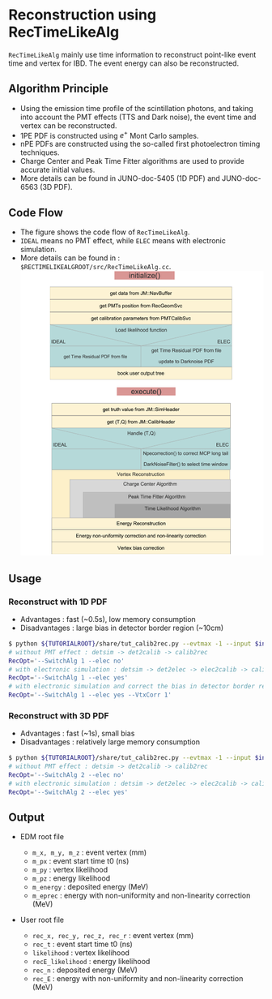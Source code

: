 # Reconstruction using RecTimeLikeAlg
`RecTimeLikeAlg` mainly use time information to reconstruct point-like event time and vertex for IBD. The event energy can also be reconstructed.

## Algorithm Principle
- Using the emission time profile of the scintillation photons, and taking into account the PMT effects (TTS and Dark noise), the event time and vertex can be reconstructed. 
- 1PE PDF is constructed using $e^{+}$ Mont Carlo samples.
- nPE PDFs are constructed using the so-called first photoelectron timing techniques.
- Charge Center and Peak Time Fitter algorithms are used to provide accurate initial values.
- More details can be found in JUNO-doc-5405 (1D PDF) and JUNO-doc-6563 (3D PDF).

## Code Flow
- The figure shows the code flow of `RecTimeLikeAlg`.
- `IDEAL` means no PMT effect, while `ELEC` means with electronic simulation. 
- More details can be found in : `$RECTIMELIKEALGROOT/src/RecTimeLikeAlg.cc`.
![Fig. Diagram of `rectimelike`](figs/rectimelike.png)


## Usage
### Reconstruct with 1D PDF
- Advantages : fast (~0.5s), low memory consumption
- Disadvantages : large bias in detector border region (~10cm)
```bash
$ python ${TUTORIALROOT}/share/tut_calib2rec.py --evtmax -1 --input $input --output $output --user-output $user_output $RecOpt
# without PMT effect : detsim -> det2calib -> calib2rec
RecOpt='--SwitchAlg 1 --elec no' 
# with electronic simulation : detsim -> det2elec -> elec2calib -> calib2rec 
RecOpt='--SwitchAlg 1 --elec yes' 
# with electronic simulation and correct the bias in detector border region 
RecOpt='--SwitchAlg 1 --elec yes --VtxCorr 1' 
```

### Reconstruct with 3D PDF
- Advantages : fast (~1s), small bias 
- Disadvantages : relatively large memory consumption
```bash
$ python ${TUTORIALROOT}/share/tut_calib2rec.py --evtmax -1 --input $input --output $output --user-output $user_output $RecOpt
# without PMT effect : detsim -> det2calib -> calib2rec
RecOpt='--SwitchAlg 2 --elec no' 
# with electronic simulation : detsim -> det2elec -> elec2calib -> calib2rec 
RecOpt='--SwitchAlg 2 --elec yes' 
```

## Output
* EDM root file
	* `m_x, m_y, m_z` : event vertex (mm)
	* `m_px` : event start time t0 (ns)
	* `m_py` : vertex likelihood
	* `m_pz` : energy likelihood
	* `m_energy` : deposited energy (MeV)
	* `m_eprec` : energy with non-uniformity and non-linearity correction (MeV)

* User root file
	* `rec_x, rec_y, rec_z, rec_r` : event vertex (mm)
	* `rec_t` : event start time t0 (ns)
	* `likelihood` : vertex likelihood
	* `recE_likelihood` : energy likelihood
	* `rec_n` : deposited energy (MeV)
	* `rec_E` : energy with non-uniformity and non-linearity correction (MeV)
